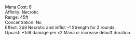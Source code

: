 Mana Cost: 8  
Affinity: Necrotic  
Range: 45ft  
Concentration: No  
Effect: 2d8 Necrotic and inflict –1 Strength for 2 rounds.  
Upcast: +1d8 damage per x2 Mana or increase debuff duration.